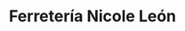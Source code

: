 ---
title: "Ferretería Nicole León"
url: /santa-cruz-de-la-sierra/ferreteria-nicole-leon/
shop: Eisenwaren
---